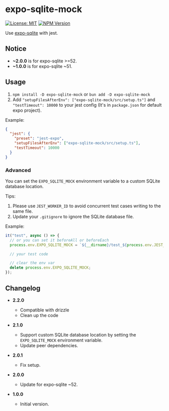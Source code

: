 # expo-sqlite-mock

[![License: MIT](https://img.shields.io/npm/l/expo-sqlite-mock.svg)](https://github.com/zfben/expo-sqlite-mock/blob/main/packages/faasjs/jest/LICENSE)
[![NPM Version](https://img.shields.io/npm/v/expo-sqlite-mock.svg)](https://www.npmjs.com/package/expo-sqlite-mock)

Use [expo-sqlite](https://docs.expo.dev/versions/latest/sdk/sqlite/) with jest.

## Notice

- **~2.0.0** is for expo-sqlite >=52.
- **~1.0.0** is for expo-sqlite ~51.

## Usage

1. `npm install -D expo-sqlite-mock` or `bun add -D expo-sqlite-mock`
2. Add `"setupFilesAfterEnv": ["expo-sqlite-mock/src/setup.ts"]` and `"testTimeout": 10000` to your jest config (It's in `package.json` for default expo project).

Example:

```json
{
  "jest": {
    "preset": "jest-expo",
    "setupFilesAfterEnv": ["expo-sqlite-mock/src/setup.ts"],
    "testTimeout": 10000
  }
}
```

### Advanced

You can set the `EXPO_SQLITE_MOCK` environment variable to a custom SQLite database location.

Tips:

1. Please use `JEST_WORKER_ID` to avoid concurrent test cases writing to the same file.
2. Update your `.gitignore` to ignore the SQLite database file.

Example:

```ts
it("test", async () => {
  // or you can set it beforeAll or beforeEach
  process.env.EXPO_SQLITE_MOCK = `${__dirname}/test_${process.env.JEST_WORKER_ID}.db`;

  // your test code

  // clear the env var
  delete process.env.EXPO_SQLITE_MOCK;
});
```

## Changelog

- **2.2.0**
  - Compatible with drizzle
  - Clean up the code

- **2.1.0**
  - Support custom SQLite database location by setting the `EXPO_SQLITE_MOCK` environment variable.
  - Update peer dependencies.

- **2.0.1**
  - Fix setup.

- **2.0.0**
  - Update for expo-sqlite ~52.

- **1.0.0**
  - Initial version.
